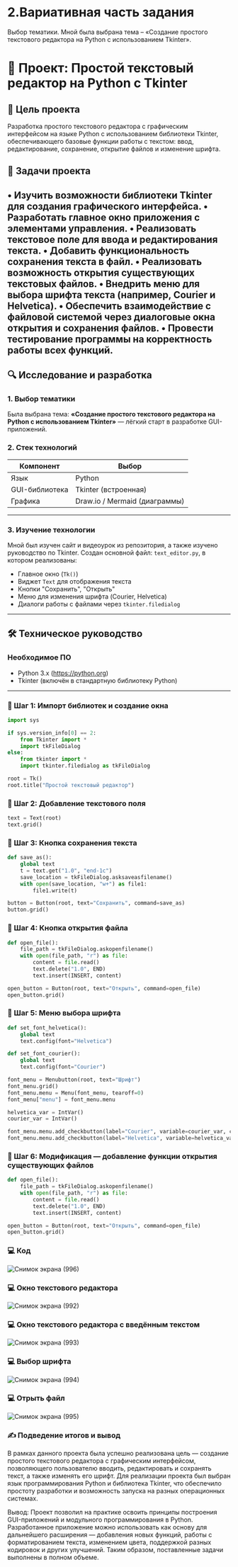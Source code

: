 # 2.Вариативная часть задания 
Выбор тематики. Мной была выбрана тема – «Создание простого текстового редактора на Python с использованием Tkinter».
# 📝 Проект: Простой текстовый редактор на Python с Tkinter

## 📌 Цель проекта
Разработка простого текстового редактора с графическим интерфейсом на языке Python с использованием библиотеки Tkinter, обеспечивающего базовые функции работы с текстом: ввод, редактирование, сохранение, открытие файлов и изменение шрифта.

## 📌 Задачи проекта
•	Изучить возможности библиотеки Tkinter для создания графического интерфейса.
•	Разработать главное окно приложения с элементами управления.
•	Реализовать текстовое поле для ввода и редактирования текста.
•	Добавить функциональность сохранения текста в файл.
•	Реализовать возможность открытия существующих текстовых файлов.
•	Внедрить меню для выбора шрифта текста (например, Courier и Helvetica).
•	Обеспечить взаимодействие с файловой системой через диалоговые окна открытия и сохранения файлов.
•	Провести тестирование программы на корректность работы всех функций.
---

## 🔍 Исследование и разработка

### 1. Выбор тематики

Была выбрана тема: **«Создание простого текстового редактора на Python с использованием Tkinter»** — лёгкий старт в разработке GUI-приложений.

### 2. Стек технологий

| Компонент       | Выбор                   |
|-----------------|-------------------------|
| Язык            | Python                  |
| GUI-библиотека  | Tkinter (встроенная)    |
| Графика         | Draw.io / Mermaid (диаграммы) |

---

### 3. Изучение технологии
Мной был изучен сайт и видеоурок из репозитория, а также изучено руководство по Tkinter.
Создан основной файл: `text_editor.py`, в котором реализованы:
- Главное окно (`Tk()`)
- Виджет `Text` для отображения текста
- Кнопки "Сохранить", "Открыть"
- Меню для изменения шрифта (Courier, Helvetica)
- Диалоги работы с файлами через `tkinter.filedialog`

---

## 🛠 Техническое руководство

### Необходимое ПО

- Python 3.x (https://python.org)
- Tkinter (включён в стандартную библиотеку Python)

---

### 🔧 Шаг 1: Импорт библиотек и создание окна

```python
import sys

if sys.version_info[0] == 2:
    from Tkinter import *
    import tkFileDialog
else:
    from tkinter import *
    import tkinter.filedialog as tkFileDialog

root = Tk()
root.title("Простой текстовый редактор")
```
### 🔧 Шаг 2: Добавление текстового поля
```python
text = Text(root)
text.grid()
```

### 🔧 Шаг 3: Кнопка сохранения текста
```python
def save_as():
    global text
    t = text.get("1.0", "end-1c")
    save_location = tkFileDialog.asksaveasfilename()
    with open(save_location, "w+") as file1:
        file1.write(t)

button = Button(root, text="Сохранить", command=save_as)
button.grid()
```
### 🔧 Шаг 4: Кнопка открытия файла
```python
def open_file():
    file_path = tkFileDialog.askopenfilename()
    with open(file_path, "r") as file:
        content = file.read()
        text.delete("1.0", END)
        text.insert(INSERT, content)

open_button = Button(root, text="Открыть", command=open_file)
open_button.grid()
```

### 🔧 Шаг 5: Меню выбора шрифта
```python
def set_font_helvetica():
    global text
    text.config(font="Helvetica")

def set_font_courier():
    global text
    text.config(font="Courier")

font_menu = Menubutton(root, text="Шрифт")
font_menu.grid()
font_menu.menu = Menu(font_menu, tearoff=0)
font_menu["menu"] = font_menu.menu

helvetica_var = IntVar()
courier_var = IntVar()

font_menu.menu.add_checkbutton(label="Courier", variable=courier_var, command=set_font_courier)
font_menu.menu.add_checkbutton(label="Helvetica", variable=helvetica_var, command=set_font_helvetica)
```
### 🔧 Шаг 6: Модификация — добавление функции открытия существующих файлов
```python
def open_file():
    file_path = tkFileDialog.askopenfilename()
    with open(file_path, "r") as file:
        content = file.read()
        text.delete("1.0", END)
        text.insert(INSERT, content)

open_button = Button(root, text="Открыть", command=open_file)
open_button.grid()
```
### 💻 Код
![Снимок экрана (996)](https://github.com/user-attachments/assets/e747a59a-2556-4b7e-920c-5e7acfc6fb01)

### 💻 Окно текстового редактора
![Снимок экрана (992)](https://github.com/user-attachments/assets/92b34183-8a0a-4cb2-b189-dce45803ff5a)

### 💻 Окно текстового редактора с введённым текстом 
![Снимок экрана (993)](https://github.com/user-attachments/assets/912ca322-b2cf-47de-8780-dbf6e6183838)

### 💻 Выбор шрифта 
![Снимок экрана (994)](https://github.com/user-attachments/assets/1e0014b5-7027-4acc-9fba-35a1f9fa67ad)

### 💻 Отрыть файл 
![Снимок экрана (995)](https://github.com/user-attachments/assets/032f5e62-97f5-426c-9b74-58ba40edf7d3)

### ✍ Подведение итогов и вывод
В рамках данного проекта была успешно реализована цель — создание простого текстового редактора с графическим интерфейсом, позволяющего пользователю вводить, редактировать и сохранять текст, а также изменять его шрифт. Для реализации проекта был выбран язык программирования Python и библиотека Tkinter, что обеспечило простоту разработки и возможность запуска на разных операционных системах. 

Вывод: Проект позволил на практике освоить принципы построения GUI-приложений и модульного программирования в Python. Разработанное приложение можно использовать как основу для дальнейшего расширения — добавления новых функций, работы с форматированием текста, изменением цвета, поддержкой разных кодировок и других улучшений. Таким образом, поставленные задачи выполнены в полном объеме.

